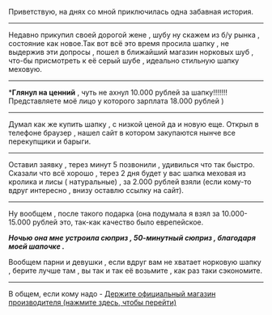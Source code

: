 Приветствую, на днях со мной приключилась одна забавная история.
***
Недавно прикупил своей дорогой жене , шубу ну скажем из б/у рынка , состояние как новое.Так вот всё это время просила шапку  , не выдержив эти допросы , пошел в ближайший магазин норковых шуб , что-бы присмотреть к её серый шубе , идеально стильную шапку меховую.

***
***Глянул на ценний** , чуть не ахнул 10.000 рублей за шапку!!!!!!!
Представляете моё лицо у которого зарплата 18.000 рублей )
***
Думал как же купить шапку , с низкой ценой да и новую еще. Открыл в телефоне браузер , нашел сайт в котором закупаются нынче все перекупщики и барыги.
***
Оставил заявку , терез минут 5 позвонили , удивилься что так быстро.
Сказали что всё хорошо , терез 2 дня будет у вас шапка меховая из кролика и лисы ( натуральные) , за 2.000 рублей взяли (если кому-то вдруг интересно , внизу оставлю ссылку на сайт).

***

Ну вообщем , после такого подарка (она подумала я взял за 10.000-15.000 рублей это, так-как качество было еврепейское.

***Ночью она мне устроила сюприз , 50-минутный сюприз , благодаря моей шапочке .***

Вообщем парни и девушки , если вдруг вам не хватает норковую шапку  , берите лучше там , вы так и так её возьмите , как раз таки сэкономите.
***
В общем, если кому надо - <a href="https://cutt.us/r6IIN">Держите официальный магазин производителя (нажмите здесь, чтобы перейти)

